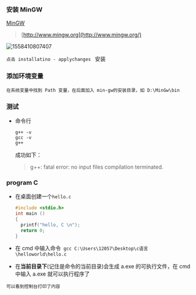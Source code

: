 ### 安装 MinGW

[MinGW](http://www.mingw.org/)

>  [http://www.mingw.org](http://www.mingw.org/)

![1558410807407](https://img-blog.csdnimg.cn/20190521115849906.png?x-oss-process=image/watermark,type_ZmFuZ3poZW5naGVpdGk,shadow_10,text_aHR0cHM6Ly9ibG9nLmNzZG4ubmV0L0NoYWQ5Nw==,size_16,color_FFFFFF,t_70)

`点击 installatino - applychanges ` 安装

### 添加环境变量

`在系统变量中找到 Path 变量，在后面加入 min-gw的安装目录，如 D:\MinGw\bin`

### 测试

- 命令行

  ```
  g++ -v
  gcc -v
  g++
  ```

  成功如下：

  > g++: fatal error: no input files
  > compilation terminated.

### program C

- 在桌面创建一个`hello.c`

  ```c
  #include <stdio.h>
  int main ()
  {
  	printf("hello, C \n");
  	return 0;
  }
  ```

- 在 cmd 中输入命令` gcc C:\Users\12057\Desktop\c语言\helloworld\hello.c`

- 在**当前目录下**(记住是命令的当前目录)会生成 a.exe 的可执行文件，在 cmd 中输入 a.exe 就可以执行程序了

`可以看到控制台打印了内容`

